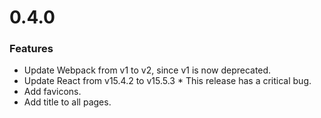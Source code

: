 # 0.4.0
### Features
- Update Webpack from v1 to v2, since v1 is now deprecated.
- Update React from v15.4.2 to v15.5.3 * This release has a critical bug.
- Add favicons.
- Add title to all pages.
